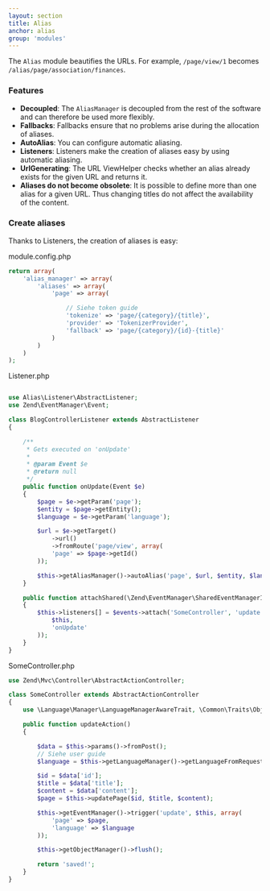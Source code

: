 ```yaml
---
layout: section
title: Alias
anchor: alias
group: 'modules'
---
```


The `Alias` module beautifies the URLs. For example, `/page/view/1` becomes `/alias/page/association/finances`.

### Features

* **Decoupled**: The `AliasManager` is decoupled from the rest of the software and can therefore be used more flexibly.
* **Fallbacks**: Fallbacks ensure that no problems arise during the allocation of aliases.
* **AutoAlias**: You can configure automatic aliasing.
* **Listeners**: Listeners make the creation of aliases easy by using automatic aliasing.
* **UrlGenerating**: The URL ViewHelper checks whether an alias already exists for the given URL and returns it.
* **Aliases do not become obsolete**: It is possible to define more than one alias for a given URL. Thus changing titles do not affect the availability of the content.

### Create aliases

Thanks to Listeners, the creation of aliases is easy:

module.config.php

```php
return array(
    'alias_manager' => array(
        'aliases' => array(
            'page' => array(

                // Siehe token guide
                'tokenize' => 'page/{category}/{title}',
                'provider' => 'TokenizerProvider',
                'fallback' => 'page/{category}/{id}-{title}'
            )
        )
    )
);
```



Listener.php

```php

use Alias\Listener\AbstractListener;
use Zend\EventManager\Event;

class BlogControllerListener extends AbstractListener
{

    /**
     * Gets executed on 'onUpdate'
     *
     * @param Event $e
     * @return null
     */
    public function onUpdate(Event $e)
    {
        $page = $e->getParam('page');
        $entity = $page->getEntity();
        $language = $e->getParam('language');

        $url = $e->getTarget()
            ->url()
            ->fromRoute('page/view', array(
            'page' => $page->getId()
        ));

        $this->getAliasManager()->autoAlias('page', $url, $entity, $language);
    }

    public function attachShared(\Zend\EventManager\SharedEventManagerInterface $events)
    {
        $this->listeners[] = $events->attach('SomeController', 'update', array(
            $this,
            'onUpdate'
        ));
    }
}
```


SomeController.php

```php
use Zend\Mvc\Controller\AbstractActionController;

class SomeController extends AbstractActionController
{
    use \Language\Manager\LanguageManagerAwareTrait, \Common\Traits\ObjectManagerAwareTrait;

    public function updateAction()
    {

        $data = $this->params()->fromPost();
        // Siehe user guide
        $language = $this->getLanguageManager()->getLanguageFromRequest();

		$id = $data['id'];
        $title = $data['title'];
        $content = $data['content'];
        $page = $this->updatePage($id, $title, $content);

        $this->getEventManager()->trigger('update', $this, array(
            'page' => $page,
            'language' => $language
        ));

        $this->getObjectManager()->flush();

        return 'saved!';
    }
}
```

